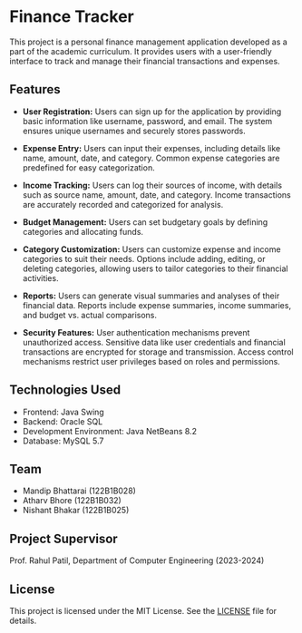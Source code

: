 # Finance Tracker

This project is a personal finance management application developed as a part of the academic curriculum. It provides users with a user-friendly interface to track and manage their financial transactions and expenses.

## Features

- **User Registration:** Users can sign up for the application by providing basic information like username, password, and email. The system ensures unique usernames and securely stores passwords.

- **Expense Entry:** Users can input their expenses, including details like name, amount, date, and category. Common expense categories are predefined for easy categorization.

- **Income Tracking:** Users can log their sources of income, with details such as source name, amount, date, and category. Income transactions are accurately recorded and categorized for analysis.

- **Budget Management:** Users can set budgetary goals by defining categories and allocating funds.

- **Category Customization:** Users can customize expense and income categories to suit their needs. Options include adding, editing, or deleting categories, allowing users to tailor categories to their financial activities.

- **Reports:** Users can generate visual summaries and analyses of their financial data. Reports include expense summaries, income summaries, and budget vs. actual comparisons.

- **Security Features:** User authentication mechanisms prevent unauthorized access. Sensitive data like user credentials and financial transactions are encrypted for storage and transmission. Access control mechanisms restrict user privileges based on roles and permissions.

## Technologies Used

- Frontend: Java Swing
- Backend: Oracle SQL
- Development Environment: Java NetBeans 8.2
- Database: MySQL 5.7

## Team
- Mandip Bhattarai (122B1B028)
- Atharv Bhore (122B1B032)
- Nishant Bhakar (122B1B025)

## Project Supervisor
Prof. Rahul Patil, Department of Computer Engineering (2023-2024)

## License
This project is licensed under the MIT License. See the [LICENSE](LICENSE) file for details.
